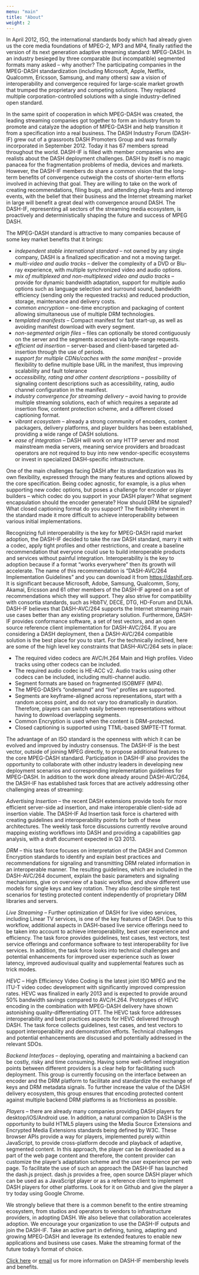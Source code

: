 ```yaml
---
menu: "main"
title: "About"
weight: 2
---
```


In April 2012, ISO, the international standards body which had already given us
the core media foundations of MPEG-2, MP3 and MP4, finally ratified the version
of its next generation adaptive streaming standard: MPEG-DASH. In an industry
besieged by three comparable (but incompatible) segmented formats many asked
– why another? The participating companies in the MPEG-DASH standardization
(including Microsoft, Apple, Netflix, Qualcomm, Ericsson, Samsung, and many
others) saw a vision of interoperability and convergence required for
large-scale market growth that trumped the proprietary and competing solutions.
They replaced multiple corporation-controlled solutions with a single
industry-defined open standard.

In the same spirit of cooperation in which MPEG-DASH was created, the leading
streaming companies got together to form an industry forum to promote and
catalyze the adoption of MPEG-DASH and help transition it from a specification
into a real business. The DASH Industry Forum (DASH-IF) grew out of a
grassroots DASH Promoters Group and was formally incorporated in September 2012.
Today it has 67 members spread throughout the world. DASH-IF is filled with
member companies who are realists about the DASH deployment challenges. DASH by
itself is no magic panacea for the fragmentation problems of media, devices and
markets. However, the DASH-IF members do share a common vision that the
long-term benefits of convergence outweigh the costs of shorter-term efforts
involved in achieving that goal. They are willing to take on the work of
creating recommendations, filing bugs, and attending plug-fests and interop
events, with the belief that their business and the Internet streaming market
in large will benefit a great deal with convergence around DASH. The DASH-IF,
representing all sectors of the streaming media ecosystem, is proactively and
deterministically shaping the future and success of MPEG DASH.

The MPEG-DASH standard is attractive to many companies because of some key
market benefits that it brings:

- *independent stable international standard* – not owned by any single
  company, DASH is a finalized specification and not a moving target.
- *multi-video and audio tracks* – deliver the complexity of a DVD or Blu-ray
  experience, with multiple synchronized video and audio options.
- *mix of multiplexed and non-multiplexed video and audio tracks* – provide
  for dynamic bandwidth adaptation, support for multiple audio options such
  as language selection and surround sound, bandwidth efficiency (sending
  only the requested tracks) and reduced production, storage, maintenance
  and delivery costs.
- *common encryption* – one-time encryption and packaging of content allowing
  simultaneous use of multiple DRM technologies.
- *templated manifests* – Compact manifest for fast start-up, as well as
  avoiding manifest download with every segment.
- *non-segmented origin files* – files can optionally be stored contiguously
  on the server and the segments accessed via byte-range requests.
- *efficient ad insertion* – server-based and client-based targeted
  ad-insertion through the use of periods.
- *support for multiple CDNs/caches with the same manifest* – provide
  flexibility to define multiple base URL in the manifest, thus
  improving scalability and fault tolerance
- *accessibility, rating and other content descriptions* – possibility of
  signaling content descriptions such as accessibility, rating, audio
  channel configuration in the manifest.
- *industry convergence for streaming delivery* – avoid having to provide
  multiple streaming solutions, each of which requires a separate ad
  insertion flow, content protection scheme, and a different closed
  captioning format.
- *vibrant ecosystem* – already a strong community of encoders, content
  packagers, delivery platforms, and player builders has been established,
  providing a wide range of DASH solutions.
- *ease of integration* – DASH will work on any HTTP server and most
  mainstream media servers, meaning service providers and broadcast
  operators are not required to buy into new vendor-specific ecosystems
  or invest in specialized DASH-specific infrastructure.
 
One of the main challenges facing DASH after its standardization was its own
flexibility, expressed through the many features and options allowed by the
core specification. Being codec agnostic, for example, is a plus when
supporting new codec options, but poses a challenge for encoder or player
builders – which codec do you support in your DASH player? What segment
encapsulation should the encoder generate? How should DRM be signaled? What
closed captioning format do you support? The flexibility inherent in the
standard made it more difficult to achieve interoperability between various
initial implementations.

Recognizing full interoperability is the key for MPEG-DASH rapid market
adoption, the DASH-IF decided to take the raw DASH standard, marry it with a
codec, apply tight profiles and other restrictions, and create a baseline
recommendation that everyone could use to build interoperable products and
services without painful integration. Interoperability is the key to adoption
because if a format “works everywhere” then its growth will accelerate. The
name of this recommendation is “DASH-AVC/264 Implementation Guidelines” and you
can download it from https://dashif.org. It is significant because Microsoft,
Adobe, Samsung, Qualcomm, Sony, Akamai, Ericsson and 61 other members of the
DASH-IF agreed on a set of recommendations which they will support. They also
strive for compatibility with consortia standards, such as HbbTV, DECE, DTG,
HD-Forum and DLNA. DASH-IF believes that DASH-AVC/264 supports the Internet
streaming main use cases better than any existing proprietary solution.
Furthermore, DASH-IF provides conformance software, a set of test vectors, and
an open source reference client implementation for DASH-AVC/264. If you are
considering a DASH deployment, then a DASH-AVC/264 compatible solution is the
best place for you to start. For the technically inclined, here are some of the
high level key constraints that DASH-AVC/264 sets in place:

- The required video codecs are AVC/H.264 Main and High profiles. Video tracks
  using other codecs can be included.
- The required audio codec is HE-ACC v2. Audio tracks using other codecs can be
  included, including multi-channel audio.
- Segment formats are based on fragmented ISOBMFF (MP4).
- The MPEG-DASH’s “ondemand” and “live” profiles are supported.
- Segments are keyframe-aligned across representations, start with a random
  access point, and do not vary too dramatically in duration.  Therefore,
  players can switch easily between representations without having to
  download overlapping segments.
- Common Encryption is used when the content is DRM-protected.
- Closed captioning is supported using TTML-based SMPTE-TT format.
 
The advantage of an ISO standard is the openness with which it can be
evolved and improved by industry consensus. The DASH-IF is the best vector,
outside of joining MPEG directly, to propose additional features to the core
MPEG-DASH standard. Participation in DASH-IF also provides the opportunity
to collaborate with other industry leaders in developing new deployment
scenarios and corresponding implementation guidelines for MPEG-DASH. In
addition to the work done already around DASH-AVC/264, the DASH-IF has
established task forces that are actively addressing other challenging areas
of streaming:

 

*Advertising Insertion* – the recent DASH extensions provide tools for more
efficient server-side ad insertion, and make interoperable client-side ad
insertion viable. The DASH-IF Ad Insertion task force is chartered with
creating guidelines and interoperability points for both of these
architectures. The weekly task force discussions currently revolve around
mapping existing workflows into DASH and providing a capabilities gap analysis,
with a draft document expected in Q3 2013.

*DRM* – this task force focuses on interpretation of the DASH and Common
Encryption standards to identify and explain best practices and recommendations
for signaling and transmitting DRM related information in an interoperable
manner. The resulting guidelines, which are included in the DASH-AVC/264
document, explain the basic parameters and signaling mechanisms, give on
overview of a basic workflow, and show different use models for single keys
and key rotation. They also describe simple test scenarios for testing
protected content independently of proprietary DRM libraries and servers.

*Live Streaming* – Further optimization of DASH for live video services,
including Linear TV services, is one of the key features of DASH.  Due to
this workflow, additional aspects in DASH-based live service offerings need
to be taken into account to achieve interoperability, best user experience and
efficiency. The task force provides guidelines, test cases, test vectors, test
service offerings and conformance software to test interoperability for live
services. In addition, the task force looks into technical challenges and
potential enhancements for improved user experience such as lower latency,
improved audiovisual quality and supplemental features such as trick modes.

*HEVC* – High Efficiency Video Coding is the latest joint ISO MPEG and the
ITU-T video codec development with significantly improved compression rates.
HEVC was finalized in early 2013 and is expected to provide around 50%
bandwidth savings compared to AVC/H.264. Prototypes of HEVC encoding in the
combination with MPEG-DASH delivery have shown astonishing
quality-differentiating OTT. The HEVC task force addresses interoperability
and best practices aspects for HEVC delivered through DASH. The task force
collects guidelines, test cases, and test vectors to support interoperability
and demonstration efforts. Technical challenges and potential enhancements are
discussed and potentially addressed in the relevant SDOs.

*Backend Interfaces* – deploying, operating and maintaining a backend can be
costly, risky and time consuming. Having some well-defined integration points
between different providers is a clear help for facilitating such deployment.
This group is currently focusing on the interface between an encoder and the
DRM platform to facilitate and standardize the exchange of keys and DRM
metadata signals. To further increase the value of the DASH delivery ecosystem,
this group ensures that encoding protected content against multiple backend
DRM platforms is as frictionless as possible.

*Players* – there are already many companies providing DASH players for
desktop/iOS/Android use. In addition, a natural companion to DASH is the
opportunity to build HTML5 players using the Media Source Extensions and
Encrypted Media Extensions standards being defined by W3C. These browser APIs
provide a way for players, implemented purely within JavaScript, to provide
cross-platform decode and playback of adaptive, segmented content. In this
approach, the player can be downloaded as a part of the web page content and
therefore, the content provider can customize the player’s adaptation scheme
and the user experience per web page. To facilitate the use of such an approach
the DASH-IF has launched the dash.js project. dash.js provides a free, open
source DASH player which can be used as a JavaScript player or as a reference
client to implement DASH players for other platforms. Look for it on Github and
give the player a try today using Google Chrome.

We strongly believe that there is a common benefit to the entire streaming
ecosystem, from studios and operators to vendors to infrastructure providers,
in adopting DASH. We also believe that collaboration accelerates adoption.
We encourage your organization to use the DASH-IF outputs and join the DASH-IF.
Take an active part in defining, tuning, adapting and growing MPEG-DASH and
leverage its extended features to enable new applications and business use
cases. Make the streaming format of the future today’s format of choice.

[Click here](https://dashif.org/membership/) or [email](dashindustry@live.com) us for more information on DASH-IF membership levels and
benefits.
